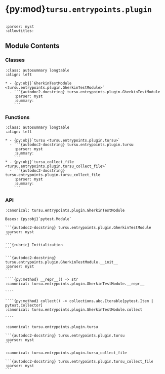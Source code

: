 # {py:mod}`tursu.entrypoints.plugin`

```{py:module} tursu.entrypoints.plugin
```

```{autodoc2-docstring} tursu.entrypoints.plugin
:parser: myst
:allowtitles:
```

## Module Contents

### Classes

````{list-table}
:class: autosummary longtable
:align: left

* - {py:obj}`GherkinTestModule <tursu.entrypoints.plugin.GherkinTestModule>`
  - ```{autodoc2-docstring} tursu.entrypoints.plugin.GherkinTestModule
    :parser: myst
    :summary:
    ```
````

### Functions

````{list-table}
:class: autosummary longtable
:align: left

* - {py:obj}`tursu <tursu.entrypoints.plugin.tursu>`
  - ```{autodoc2-docstring} tursu.entrypoints.plugin.tursu
    :parser: myst
    :summary:
    ```
* - {py:obj}`tursu_collect_file <tursu.entrypoints.plugin.tursu_collect_file>`
  - ```{autodoc2-docstring} tursu.entrypoints.plugin.tursu_collect_file
    :parser: myst
    :summary:
    ```
````

### API

`````{py:class} GherkinTestModule(path: pathlib.Path, tursu: tursu.runtime.registry.Tursu, **kwargs: typing.Any)
:canonical: tursu.entrypoints.plugin.GherkinTestModule

Bases: {py:obj}`pytest.Module`

```{autodoc2-docstring} tursu.entrypoints.plugin.GherkinTestModule
:parser: myst
```

```{rubric} Initialization
```

```{autodoc2-docstring} tursu.entrypoints.plugin.GherkinTestModule.__init__
:parser: myst
```

````{py:method} __repr__() -> str
:canonical: tursu.entrypoints.plugin.GherkinTestModule.__repr__

````

````{py:method} collect() -> collections.abc.Iterable[pytest.Item | pytest.Collector]
:canonical: tursu.entrypoints.plugin.GherkinTestModule.collect

````

`````

````{py:function} tursu() -> tursu.runtime.registry.Tursu
:canonical: tursu.entrypoints.plugin.tursu

```{autodoc2-docstring} tursu.entrypoints.plugin.tursu
:parser: myst
```
````

````{py:function} tursu_collect_file() -> None
:canonical: tursu.entrypoints.plugin.tursu_collect_file

```{autodoc2-docstring} tursu.entrypoints.plugin.tursu_collect_file
:parser: myst
```
````
